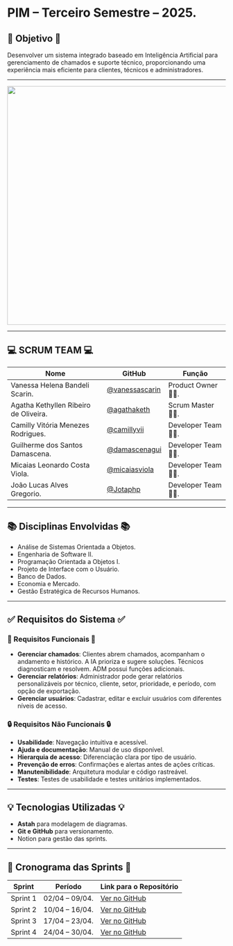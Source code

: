# PIM – Terceiro Semestre – 2025.

## 🎯 Objetivo 🎯

Desenvolver um sistema integrado baseado em Inteligência Artificial para gerenciamento de chamados e suporte técnico, proporcionando uma experiência mais eficiente para clientes, técnicos e administradores.

---

<div align="center">
<img src="https://github.com/user-attachments/assets/25c3b68e-e1f5-4edc-9709-054ffd1efca3" width="550"/>
</div>


---

## 💻 SCRUM  TEAM 💻

| Nome     | GitHub | Função     |
|----------|--------|------------|
| Vanessa Helena Bandeli Scarin. | [@vanessascarin](https://github.com/vanessascarin) | Product Owner 👩‍💼. |
| Agatha Kethyllen Ribeiro de Oliveira. | [@agathaketh](https://github.com/agathaketh) | Scrum Master 👩‍💼. |
| Camilly Vitória Menezes Rodrigues. | [@camillyvii](https://github.com/camillyvii) | Developer Team 👩‍💻. |
| Guilherme dos Santos Damascena. | [@damascenagui](https://github.com/damascenagui) | Developer Team 👩‍💻. |
| Micaias Leonardo Costa Viola. | [@micaiasviola](https://github.com/micaiasviola) | Developer Team 👩‍💻. |
| João Lucas Alves Gregorio. | [@Jotaphp](https://github.com/Jotaphp) | Developer Team 👩‍💻. |

---

## 📚 Disciplinas Envolvidas 📚

- Análise de Sistemas Orientada a Objetos.
- Engenharia de Software II.  
- Programação Orientada a Objetos I. 
- Projeto de Interface com o Usuário.  
- Banco de Dados.
- Economia e Mercado.
- Gestão Estratégica de Recursos Humanos.

---

## ✅ Requisitos do Sistema ✅

### 🔧 Requisitos Funcionais 🔧

- **Gerenciar chamados**: Clientes abrem chamados, acompanham o andamento e histórico. A IA prioriza e sugere soluções. Técnicos diagnosticam e resolvem. ADM possui funções adicionais.
- **Gerenciar relatórios**: Administrador pode gerar relatórios personalizáveis por técnico, cliente, setor, prioridade, e período, com opção de exportação.
- **Gerenciar usuários**: Cadastrar, editar e excluir usuários com diferentes níveis de acesso.

### 🔒 Requisitos Não Funcionais 🔒

- **Usabilidade**: Navegação intuitiva e acessível.
- **Ajuda e documentação**: Manual de uso disponível.
- **Hierarquia de acesso**: Diferenciação clara por tipo de usuário.
- **Prevenção de erros**: Confirmações e alertas antes de ações críticas.
- **Manutenibilidade**: Arquitetura modular e código rastreável.
- **Testes**: Testes de usabilidade e testes unitários implementados.

---

## 💡 Tecnologias Utilizadas 💡

- **Astah** para modelagem de diagramas.
- **Git e GitHub** para versionamento.
- Notion para gestão das sprints.

---

## 📅 Cronograma das Sprints 📅

| Sprint | Período | Link para o Repositório |
|--------|---------|--------------------------|
| Sprint 1 | 02/04 – 09/04. | [Ver no GitHub](https://github.com/vanessascarin/HELPBOX/tree/62e125fb4680dea07d06da9b9b51646cdd7ddb9b/Diagramas%20UML/Caso%20De%20Uso) |
| Sprint 2 | 10/04 – 16/04. | [Ver no GitHub](https://github.com/vanessascarin/HELPBOX/tree/efb8b615fabcf0efd301a46c952f2ded27ddfac6/Diagramas%20UML/Classe) |
| Sprint 3 | 17/04 – 23/04. | [Ver no GitHub](https://github.com/vanessascarin/HELPBOX/tree/14624ffab58742987c37175bde38659b5eaef5f1/Diagramas%20UML/Sequ%C3%AAncia) |
| Sprint 4 | 24/04 – 30/04. | [Ver no GitHub](https://github.com/SEU-REPO/sprint-4) |
